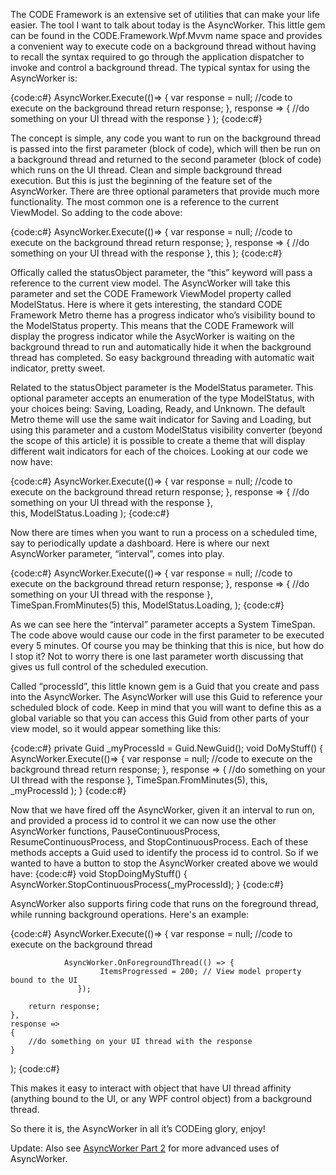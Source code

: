 The CODE Framework is an extensive set of utilities that can make your life easier. The tool I want to talk about today is the AsyncWorker. This little gem can be found in the CODE.Framework.Wpf.Mvvm name space and provides a convenient way to execute code on a background thread without having to recall the syntax required to go through the application dispatcher to invoke and control a background thread.
The typical syntax for using the AsyncWorker is:

{code:c#}
AsyncWorker.Execute(()=>
	{
		var response = null;
		//code to execute on the background thread
		return response;
	},
	response =>
	{
		//do something on your UI thread with the response
	}
);
{code:c#}

The concept is simple, any code you want to run on the background thread is passed into the first parameter (block of code), which will then be run on a background thread and returned to the second parameter (block of code) which runs on the UI thread. Clean and simple background thread execution.
But this is just the beginning of the feature set of the AsyncWorker. There are three optional parameters that provide much more functionality. The most common one is a reference to the current ViewModel. So adding to the code above:

{code:c#}
AsyncWorker.Execute(()=>
	{
		var response = null;
		//code to execute on the background thread
		return response;
	},
	response =>
	{
		//do something on your UI thread with the response
	}, 
        this
);
{code:c#}

Offically called the statusObject parameter, the “this” keyword will pass a reference to the current view model. The AsyncWorker will take this parameter and set the CODE Framework ViewModel property called ModelStatus. Here is where it gets interesting, the standard CODE Framework Metro theme has a progress indicator who’s visibility bound to the ModelStatus property. This means that the CODE Framework will display the progress indicator while the AsycWorker is waiting on the background thread to run and automatically hide it when the background thread has completed. So easy background threading with automatic wait indicator, pretty sweet.

Related to the statusObject parameter is the ModelStatus parameter. This optional parameter accepts an enumeration of the type ModelStatus, with your choices being: Saving, Loading, Ready, and Unknown.  The default Metro theme will use the same wait indicator for Saving and Loading, but using this parameter and a custom ModelStatus visibility converter (beyond the scope of this article) it is possible to create a theme that will display different wait indicators for each of the choices. Looking at our code we now have:

{code:c#}
AsyncWorker.Execute(()=>
	{
		var response = null;
		//code to execute on the background thread
		return response;
	},
	response =>
	{
		//do something on your UI thread with the response
	},   
        this, 
        ModelStatus.Loading
);
{code:c#}

Now there are times when you want to run a process on a scheduled time, say to periodically update a dashboard. Here is where our next AsyncWorker parameter, “interval”, comes into play.

{code:c#}
AsyncWorker.Execute(()=>
	{
		var response = null;
		//code to execute on the background thread
		return response;
	},
	response =>
	{
		//do something on your UI thread with the response
	},   
        TimeSpan.FromMinutes(5)
        this, 
        ModelStatus.Loading,
);
{code:c#}

As we can see here the “interval” parameter accepts a System TimeSpan. The code above would cause our code in the first parameter to be executed every 5 minutes. Of course you may be thinking that this is nice, but how do I stop it? Not to worry there is one last parameter worth discussing that gives us full control of the scheduled execution.

Called “processId”, this little known gem is a Guid that you create and pass into the AsyncWorker. The AsyncWorker will use this Guid to reference your scheduled block of code. Keep in mind that you will want to define this as a global variable so that you can access this Guid from other parts of your view model, so it would appear something like this:

{code:c#}
private Guid _myProcessId = Guid.NewGuid();
void DoMyStuff()
{
       AsyncWorker.Execute(()=>
	{
		var response = null;
		//code to execute on the background thread
		return response;
	},
	response =>
	{
		//do something on your UI thread with the response
	}, 
        TimeSpan.FromMinutes(5),
        this, 
        _myProcessId
       );
}
{code:c#}

Now that we have fired off the AsyncWorker, given it an interval to run on, and provided a process id to control it we can now use the other AsyncWorker functions, PauseContinuousProcess, ResumeContinuousProcess, and StopContinuousProcess. Each of these methods accepts a Guid used to identify the process id to control. So if we wanted to have a button to stop the AsyncWorker created above we would have:
{code:c#}
void StopDoingMyStuff()
{
	AsyncWorker.StopContinuousProcess(_myProcessId);
}
{code:c#}

AsyncWorker also supports firing code that runs on the foreground thread, while running background operations. Here's an example:

{code:c#}
AsyncWorker.Execute(()=>
	{
		var response = null;
		//code to execute on the background thread

                AsyncWorker.OnForegroundThread(() => {
                        ItemsProgressed = 200; // View model property bound to the UI
                   });

		return response;
	},
	response =>
	{
		//do something on your UI thread with the response
	}
);
{code:c#}

This makes it easy to interact with object that have UI thread affinity (anything bound to the UI, or any WPF control object) from a background thread.


So there it is, the AsyncWorker in all it’s CODEing glory, enjoy! 

Update: Also see [AsyncWorker Part 2](AsyncWorker-Part-2) for more advanced uses of AsyncWorker.

